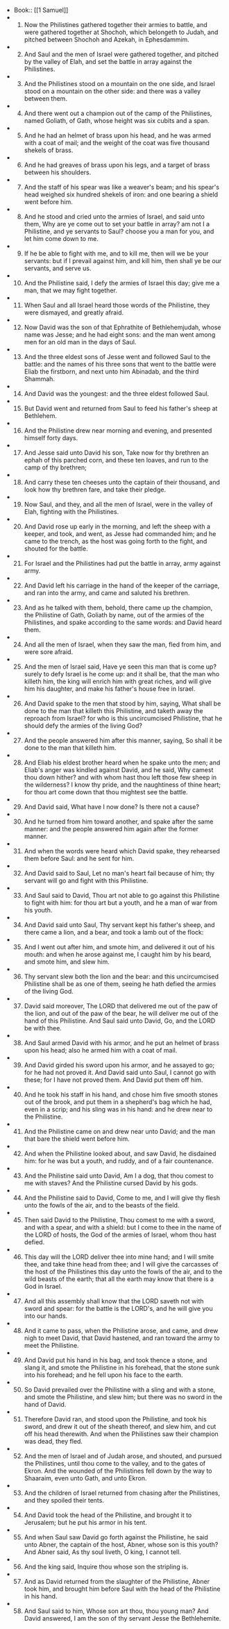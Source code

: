 - Book:: [[1 Samuel]]
- 1. Now the Philistines gathered together their armies to battle, and were gathered together at Shochoh, which belongeth to Judah, and pitched between Shochoh and Azekah, in Ephesdammim.
- 2. And Saul and the men of Israel were gathered together, and pitched by the valley of Elah, and set the battle in array against the Philistines.
- 3. And the Philistines stood on a mountain on the one side, and Israel stood on a mountain on the other side: and there was a valley between them.
- 4. And there went out a champion out of the camp of the Philistines, named Goliath, of Gath, whose height was six cubits and a span.
- 5. And he had an helmet of brass upon his head, and he was armed with a coat of mail; and the weight of the coat was five thousand shekels of brass.
- 6. And he had greaves of brass upon his legs, and a target of brass between his shoulders.
- 7. And the staff of his spear was like a weaver's beam; and his spear's head weighed six hundred shekels of iron: and one bearing a shield went before him.
- 8. And he stood and cried unto the armies of Israel, and said unto them, Why are ye come out to set your battle in array? am not I a Philistine, and ye servants to Saul? choose you a man for you, and let him come down to me.
- 9. If he be able to fight with me, and to kill me, then will we be your servants: but if I prevail against him, and kill him, then shall ye be our servants, and serve us.
- 10. And the Philistine said, I defy the armies of Israel this day; give me a man, that we may fight together.
- 11. When Saul and all Israel heard those words of the Philistine, they were dismayed, and greatly afraid.
- 12. Now David was the son of that Ephrathite of Bethlehemjudah, whose name was Jesse; and he had eight sons: and the man went among men for an old man in the days of Saul.
- 13. And the three eldest sons of Jesse went and followed Saul to the battle: and the names of his three sons that went to the battle were Eliab the firstborn, and next unto him Abinadab, and the third Shammah.
- 14. And David was the youngest: and the three eldest followed Saul.
- 15. But David went and returned from Saul to feed his father's sheep at Bethlehem.
- 16. And the Philistine drew near morning and evening, and presented himself forty days.
- 17. And Jesse said unto David his son, Take now for thy brethren an ephah of this parched corn, and these ten loaves, and run to the camp of thy brethren;
- 18. And carry these ten cheeses unto the captain of their thousand, and look how thy brethren fare, and take their pledge.
- 19. Now Saul, and they, and all the men of Israel, were in the valley of Elah, fighting with the Philistines.
- 20. And David rose up early in the morning, and left the sheep with a keeper, and took, and went, as Jesse had commanded him; and he came to the trench, as the host was going forth to the fight, and shouted for the battle.
- 21. For Israel and the Philistines had put the battle in array, army against army.
- 22. And David left his carriage in the hand of the keeper of the carriage, and ran into the army, and came and saluted his brethren.
- 23. And as he talked with them, behold, there came up the champion, the Philistine of Gath, Goliath by name, out of the armies of the Philistines, and spake according to the same words: and David heard them.
- 24. And all the men of Israel, when they saw the man, fled from him, and were sore afraid.
- 25. And the men of Israel said, Have ye seen this man that is come up? surely to defy Israel is he come up: and it shall be, that the man who killeth him, the king will enrich him with great riches, and will give him his daughter, and make his father's house free in Israel.
- 26. And David spake to the men that stood by him, saying, What shall be done to the man that killeth this Philistine, and taketh away the reproach from Israel? for who is this uncircumcised Philistine, that he should defy the armies of the living God?
- 27. And the people answered him after this manner, saying, So shall it be done to the man that killeth him.
- 28. And Eliab his eldest brother heard when he spake unto the men; and Eliab's anger was kindled against David, and he said, Why camest thou down hither? and with whom hast thou left those few sheep in the wilderness? I know thy pride, and the naughtiness of thine heart; for thou art come down that thou mightest see the battle.
- 29. And David said, What have I now done? Is there not a cause?
- 30. And he turned from him toward another, and spake after the same manner: and the people answered him again after the former manner.
- 31. And when the words were heard which David spake, they rehearsed them before Saul: and he sent for him.
- 32. And David said to Saul, Let no man's heart fail because of him; thy servant will go and fight with this Philistine.
- 33. And Saul said to David, Thou art not able to go against this Philistine to fight with him: for thou art but a youth, and he a man of war from his youth.
- 34. And David said unto Saul, Thy servant kept his father's sheep, and there came a lion, and a bear, and took a lamb out of the flock:
- 35. And I went out after him, and smote him, and delivered it out of his mouth: and when he arose against me, I caught him by his beard, and smote him, and slew him.
- 36. Thy servant slew both the lion and the bear: and this uncircumcised Philistine shall be as one of them, seeing he hath defied the armies of the living God.
- 37. David said moreover, The LORD that delivered me out of the paw of the lion, and out of the paw of the bear, he will deliver me out of the hand of this Philistine. And Saul said unto David, Go, and the LORD be with thee.
- 38. And Saul armed David with his armor, and he put an helmet of brass upon his head; also he armed him with a coat of mail.
- 39. And David girded his sword upon his armor, and he assayed to go; for he had not proved it. And David said unto Saul, I cannot go with these; for I have not proved them. And David put them off him.
- 40. And he took his staff in his hand, and chose him five smooth stones out of the brook, and put them in a shepherd's bag which he had, even in a scrip; and his sling was in his hand: and he drew near to the Philistine.
- 41. And the Philistine came on and drew near unto David; and the man that bare the shield went before him.
- 42. And when the Philistine looked about, and saw David, he disdained him: for he was but a youth, and ruddy, and of a fair countenance.
- 43. And the Philistine said unto David, Am I a dog, that thou comest to me with staves? And the Philistine cursed David by his gods.
- 44. And the Philistine said to David, Come to me, and I will give thy flesh unto the fowls of the air, and to the beasts of the field.
- 45. Then said David to the Philistine, Thou comest to me with a sword, and with a spear, and with a shield: but I come to thee in the name of the LORD of hosts, the God of the armies of Israel, whom thou hast defied.
- 46. This day will the LORD deliver thee into mine hand; and I will smite thee, and take thine head from thee; and I will give the carcasses of the host of the Philistines this day unto the fowls of the air, and to the wild beasts of the earth; that all the earth may know that there is a God in Israel.
- 47. And all this assembly shall know that the LORD saveth not with sword and spear: for the battle is the LORD's, and he will give you into our hands.
- 48. And it came to pass, when the Philistine arose, and came, and drew nigh to meet David, that David hastened, and ran toward the army to meet the Philistine.
- 49. And David put his hand in his bag, and took thence a stone, and slang it, and smote the Philistine in his forehead, that the stone sunk into his forehead; and he fell upon his face to the earth.
- 50. So David prevailed over the Philistine with a sling and with a stone, and smote the Philistine, and slew him; but there was no sword in the hand of David.
- 51. Therefore David ran, and stood upon the Philistine, and took his sword, and drew it out of the sheath thereof, and slew him, and cut off his head therewith. And when the Philistines saw their champion was dead, they fled.
- 52. And the men of Israel and of Judah arose, and shouted, and pursued the Philistines, until thou come to the valley, and to the gates of Ekron. And the wounded of the Philistines fell down by the way to Shaaraim, even unto Gath, and unto Ekron.
- 53. And the children of Israel returned from chasing after the Philistines, and they spoiled their tents.
- 54. And David took the head of the Philistine, and brought it to Jerusalem; but he put his armor in his tent.
- 55. And when Saul saw David go forth against the Philistine, he said unto Abner, the captain of the host, Abner, whose son is this youth? And Abner said, As thy soul liveth, O king, I cannot tell.
- 56. And the king said, Inquire thou whose son the stripling is.
- 57. And as David returned from the slaughter of the Philistine, Abner took him, and brought him before Saul with the head of the Philistine in his hand.
- 58. And Saul said to him, Whose son art thou, thou young man? And David answered, I am the son of thy servant Jesse the Bethlehemite.
